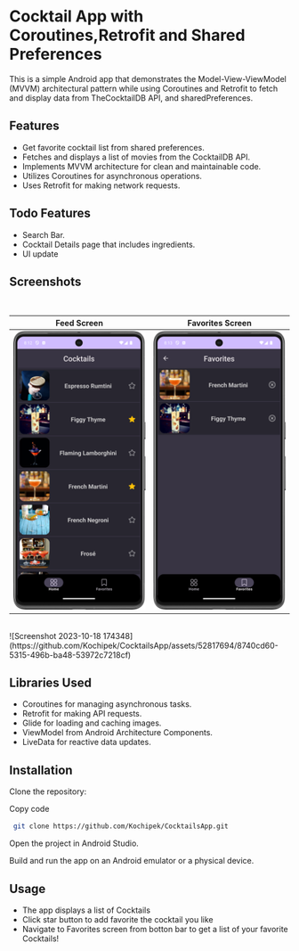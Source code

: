 
#  Cocktail App with Coroutines,Retrofit and Shared Preferences

This is a simple Android app that demonstrates the Model-View-ViewModel (MVVM) architectural pattern while using Coroutines and Retrofit to fetch and display data from TheCocktailDB API, and sharedPreferences.

## Features
- Get favorite cocktail list from shared preferences.
- Fetches and displays a list of movies from the CocktailDB API.
- Implements MVVM architecture for clean and maintainable code.
- Utilizes Coroutines for asynchronous operations.
- Uses Retrofit for making network requests.
## Todo Features
- Search Bar.
- Cocktail Details page that includes ingredients.
- UI update
## Screenshots
</br>

| Feed Screen | Favorites Screen |
| ------- | ------- | 
|<img src="Screenshot_20231122_231243.png" width="250" height="500"/>|<img src="Screenshot_20231122_231319.png" width="250" height="500"/>|

</br>
![Screenshot 2023-10-18 174348](https://github.com/Kochipek/CocktailsApp/assets/52817694/8740cd60-5315-496b-ba48-53972c7218cf)


## Libraries Used
- Coroutines for managing asynchronous tasks.
- Retrofit for making API requests.
- Glide for loading and caching images.
- ViewModel from Android Architecture Components.
- LiveData for reactive data updates.

## Installation
Clone the repository:

Copy code
```bash
 git clone https://github.com/Kochipek/CocktailsApp.git

```
Open the project in Android Studio.

Build and run the app on an Android emulator or a physical device.

## Usage
- The app displays a list of Cocktails
- Click star button to add favorite the cocktail you like
- Navigate to Favorites screen from botton bar to get a list of your favorite Cocktails!
